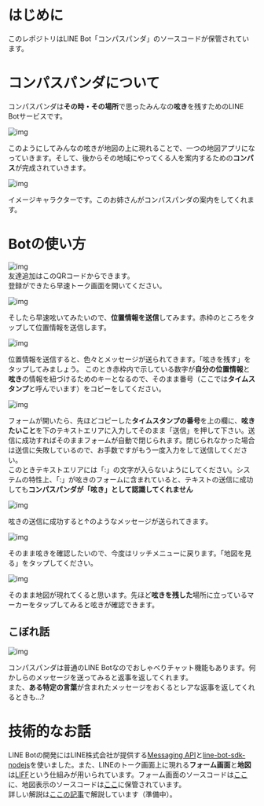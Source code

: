 # はじめに
このレポジトリはLINE Bot「コンパスパンダ」のソースコードが保管されています。

# コンパスパンダについて
コンパスパンダは**その時・その場所**で思ったみんなの**呟き**を残すためのLINE Botサービスです。  

![img](./assets/イメージ図.png "イメージ図")

このようにしてみんなの呟きが地図の上に現れることで、一つの地図アプリになっていきます。そして、後からその地域にやってくる人を案内するための**コンパス**が完成されていきます。

![img](./assets/image.png "イメージ図")

イメージキャラクターです。このお姉さんがコンパスパンダの案内をしてくれます。

# Botの使い方
![img](./assets/QR.png "QR")  
友達追加はこのQRコードからできます。  
登録ができたら早速トーク画面を開いてください。</br>

![img](./assets/start.jpg "キーボード")  

そしたら早速呟いてみたいので、**位置情報を送信**してみます。赤枠のところをタップして位置情報を送信します。</br>

![img](./assets/selectForm.jpg "位置情報送信後")  

位置情報を送信すると、色々とメッセージが送られてきます。「呟きを残す」をタップしてみましょう。
このとき赤枠内で示している数字が**自分の位置情報**と**呟き**の情報を紐づけるためのキーとなるので、そのまま番号（ここでは**タイムスタンプ**と呼んでいます）をコピーをしてください。  

![img](./assets/form.jpg "form")  

フォームが開いたら、先ほどコピーした**タイムスタンプの番号**を上の欄に、**呟きたいこと**を下のテキストエリアに入力してそのまま「送信」を押して下さい。送信に成功すればそのままフォームが自動で閉じられます。閉じられなかった場合は送信に失敗しているので、お手数ですがもう一度入力をして送信してください。  
このときテキストエリアには「:」の文字が入らないようにしてください。システムの特性上、「:」が呟きのフォームに含まれていると、テキストの送信に成功しても**コンパスパンダが「呟き」として認識してくれません**    

![img](./assets/tweeted.jpg "フォーム送信後")  

呟きの送信に成功すると↑のようなメッセージが送られてきます。

![img](./assets/munumap.jpg "リッチメニュー再び")  

そのまま呟きを確認したいので、今度はリッチメニューに戻ります。「地図を見る」をタップしてください。  

![img](./assets/locateTweet.jpg "地図")  

そのまま地図が現れてくると思います。先ほど**呟きを残した**場所に立っているマーカーをタップしてみると呟きが確認できます。  

## こぼれ話

![img](./assets/chat.jpg "トーク例")  

コンパスパンダは普通のLINE Botなのでおしゃべりチャット機能もあります。何かしらのメッセージを送ってみると返事を返してくれます。  
また、**ある特定の言葉**が含まれたメッセージをおくるとレアな返事を返してくれるときも...?

# 技術的なお話

LINE Botの開発にはLINE株式会社が提供する[Messaging API](https://developers.line.biz/ja/services/messaging-api/)と[line-bot-sdk-nodejs](https://github.com/line/line-bot-sdk-nodejs)を使いました。また、LINEのトーク画面上に現れる**フォーム画面**と**地図**は[LIFF](https://developers.line.biz/ja/docs/liff/overview/)という仕組みが用いられています。フォーム画面のソースコードは[ここ](https://github.com/ufoo68/compassPandaForm)に、地図表示のソースコードは[ここ](https://github.com/ufoo68/compass-panda-leaflet)に保管されています。  
詳しい解説は[ここの記事](https://qiita.com/ufoo68/items/e6dba6eceaacbddf515f)で解説しています（準備中）。